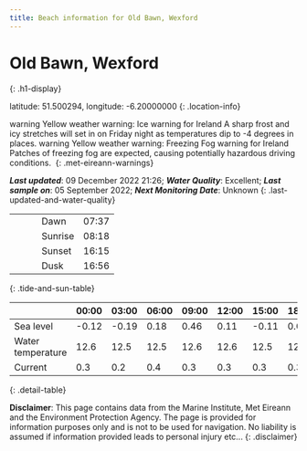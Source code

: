 ```yaml
---
title: Beach information for Old Bawn, Wexford
---
```

# Old Bawn, Wexford 
{: .h1-display}

latitude: 51.500294, longitude: -6.20000000
{: .location-info}

<span class="material-icons yellow-warning">warning</span>&nbsp;Yellow weather warning: Ice warning for Ireland A sharp frost and icy stretches will set in on Friday night as temperatures dip to -4 degrees in places.&nbsp;<span class="material-icons yellow-warning">warning</span>&nbsp;Yellow weather warning: Freezing Fog warning for Ireland Patches of freezing fog are expected, causing potentially hazardous driving conditions.&nbsp;
{: .met-eireann-warnings}

___Last updated___: 09 December 2022 21:26; ___Water Quality___: Excellent;
___Last sample on___: 05 September 2022; ___Next Monitoring Date___: Unknown
{: .last-updated-and-water-quality}

|   |   |   |   |   |
|---|---|---|---|---|
|   |   |   | Dawn  | 07:37 |
|   |   |   | Sunrise  | 08:18 |
|   |   |   | Sunset  | 16:15 |
|   |   |   | Dusk  | 16:56 |
{: .tide-and-sun-table}

<div></div>

| | 00:00 | 03:00 | 06:00 | 09:00 | 12:00 | 15:00 | 18:00 | 21:00 |
|---|---|---|---|---|---|---|---|---|
| Sea level | -0.12 | -0.19 | 0.18 | 0.46| 0.11 | -0.11 | 0.01 | 0.21 |
| Water temperature | 12.6 | 12.5 | 12.5 | 12.6 | 12.6 | 12.5 | 12.5 | 12.6 |
| Current | 0.3 | 0.2 | 0.4 | 0.3 | 0.3| 0.3 | 0.3 | 0.3 |
{: .detail-table}

__Disclaimer__: This page contains data from the Marine Institute,
Met Eireann and the Environment Protection Agency. The page is provided for
information purposes only and is not to be used for navigation. No liability
is assumed if information provided leads to personal injury etc...
{: .disclaimer}